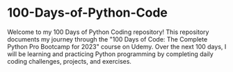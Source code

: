 # 100-Days-of-Python-Code
Welcome to my 100 Days of Python Coding repository! This repository documents my journey through the "100 Days of Code: The Complete Python Pro Bootcamp for 2023" course on Udemy. Over the next 100 days, I will be learning and practicing Python programming by completing daily coding challenges, projects, and exercises.
